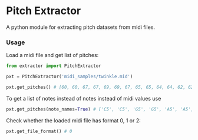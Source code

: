 # Pitch Extractor

A python module for extracting pitch datasets from midi files.

### Usage
Load a midi file and get list of pitches:

```python
from extractor import PitchExtractor

pxt = PitchExtractor('midi_samples/twinkle.mid')

pxt.get_pitches() # [60, 60, 67, 67, 69, 69, 67, 65, 65, 64, 64, 62, 62, 60]
```

To get a list of notes instead of notes instead of midi values use 
```python
pxt.get_pitches(note_names=True) # ['C5', 'C5', 'G5', 'G5', 'A5', 'A5', 'G5', 'F5', 'F5', 'E5', 'E5', 'D5', 'D5', 'C5']
```

Check whether the loaded midi file has format 0, 1 or 2:
```python
pxt.get_file_format() # 0
```